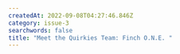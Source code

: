 ```yaml
---
createdAt: 2022-09-08T04:27:46.846Z
category: issue-3
searchwords: false
title: "Meet the Quirkies Team: Finch O.N.E. "
---
```

